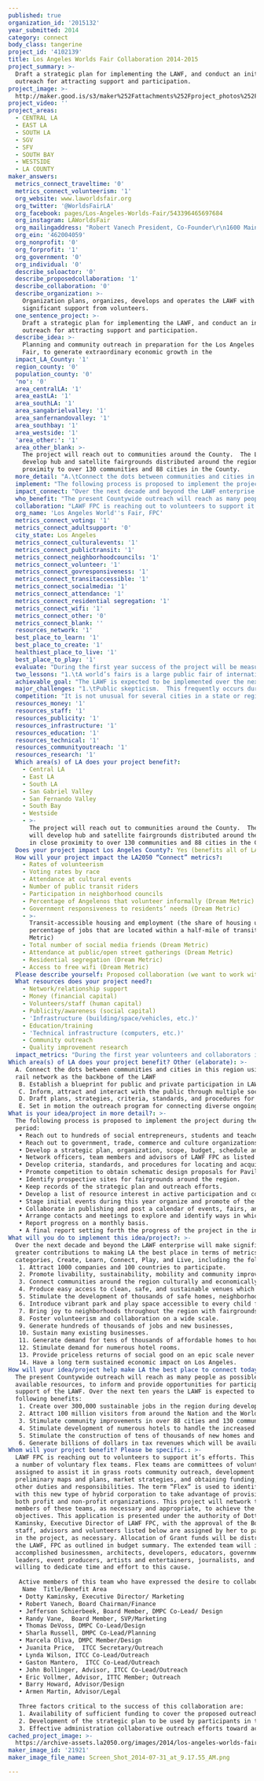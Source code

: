 ```yaml
---
published: true
organization_id: '2015132'
year_submitted: 2014
category: connect
body_class: tangerine
project_id: '4102139'
title: Los Angeles Worlds Fair Collaboration 2014-2015
project_summary: >-
  Draft a strategic plan for implementing the LAWF, and conduct an initial
  outreach for attracting support and participation.
project_image: >-
  http://maker.good.is/s3/maker%252Fattachments%252Fproject_photos%252Fimages%252F21921%252Fdisplay%252FScreen_Shot_2014-07-31_at_9.17.55_AM.png=c570x385
project_video: ''
project_areas:
  - CENTRAL LA
  - EAST LA
  - SOUTH LA
  - SGV
  - SFV
  - SOUTH BAY
  - WESTSIDE
  - LA COUNTY
maker_answers:
  metrics_connect_traveltime: '0'
  metrics_connect_volunteerism: '1'
  org_website: www.laworldsfair.org
  org_twitter: '@WorldsFairLA'
  org_facebook: pages/Los-Angeles-Worlds-Fair/543396465697684
  org_instagram: LAWorldsFair
  org_mailingaddress: "Robert Vanech President, Co-Founder\r\n1600 Main Street Venice, CA 90291"
  org_ein: '462004059'
  org_nonprofit: '0'
  org_forprofit: '1'
  org_government: '0'
  org_individual: '0'
  describe_soloactor: '0'
  describe_proposedcollaboration: '1'
  describe_collaboration: '0'
  describe_organization: >-
    Organization plans, organizes, develops and operates the LAWF with
    significant support from volunteers.
  one_sentence_project: >-
    Draft a strategic plan for implementing the LAWF, and conduct an initial
    outreach for attracting support and participation.
  describe_idea: >-
    Planning and community outreach in preparation for the Los Angeles World’s
    Fair, to generate extraordinary economic growth in the 
  impact_LA_County: '1'
  region_county: '0'
  population_county: '0'
  'no': '0'
  area_centralLA: '1'
  area_eastLA: '1'
  area_southLA: '1'
  area_sangabrielvalley: '1'
  area_sanfernandovalley: '1'
  area_southbay: '1'
  area_westside: '1'
  'area_other:': '1'
  area_other_blank: >-
    The project will reach out to communities around the County.  The LAWF will
    develop hub and satellite fairgrounds distributed around the region in close
    proximity to over 130 communities and 88 cities in the County.
  more_detail: "A.\tConnect the dots between communities and cities in this region using the rail network as the backbone of the LAWF\r\nB.\tEstablish a blueprint for public and private participation in LAWF.  \r\nC.\tInform, attract and interact with the public through multiple social media channels. \r\nD.\tDraft plans, strategies, criteria, standards, and procedures for locating and acquiring land, and design and development of venues for fairgrounds and ancillary community development, beginning with “Pavilion Zero”, the initial administrative headquarters and showcase of the LAWF.  \r\nE.\tSet in motion the outreach program for connecting diverse ongoing projects and events in the region to the LAWF.\r\n\r\n"
  implement: "The following process is proposed to implement the project during the grant period:\r\n•\tReach out to hundreds of social entrepreneurs, students and teachers and will engage them in considering the most astonishing “WHAT IF” of their entire lives- the prospect of Los Angeles blossoming into a major world cultural capital that will be the envy of New York, London, Paris, Berlin, Tokyo, et al! \r\n•\tReach out to government, trade, commerce and culture organizations, LA Metro, Gateway Cities Council of Governments, Regional Chambers of Commerce, ports, airports, unions and trade associations, Sister Cities International members,  Los Angeles Consular Corp,  California Congressional Delegation, Board of Supervisors, mayors and councils of Los Angeles and other cities in Greater Los Angeles, Sports associations, Schools, Colleges and Universities, Hospitals and Health organizations, Fair, Festival and Event producers and operators, Television and Film producers and operators, Theme park operators.\r\n•\tDevelop a strategic plan, organization, scope, budget, schedule and strategy for implementation, including a blueprint and master list for Pavilion Zero, raising funds, and collaboration with and outreach to diverse community organizations.\r\n•\tNetwork officers, team members and advisors of LAWF FPC as listed below.\r\n•\tDevelop criteria, standards, and procedures for locating and acquiring land, and design and development of venues for fairgrounds, beginning with the initial venue, “Pavilion Zero”.  \r\n•\tPromote competition to obtain schematic design proposals for Pavilion Zero.\r\n•\tIdentify prospective sites for fairgrounds around the region.\r\n•\tKeep records of the strategic plan and outreach efforts.\r\n•\tDevelop a list of resource interest in active participation and collaboration. \r\n•\tStage initial events during this year organize and promote of the LAWF.\r\n•\tCollaborate in publishing and post a calendar of events, fairs, and/or festivals promoting the LAWF.\r\n•\tArrange contacts and meetings to explore and identify ways in which individuals and organizations can participate and collaborate in promoting the LAWF in the immediate future. \r\n•\tReport progress on a monthly basis.  \r\n•\tA final report setting forth the progress of the project in the in terms of the key LA2050 metrics and indicators.\r\n"
  impact_connect: "Over the next decade and beyond the LAWF enterprise will make significantly greater contributions to making LA the best place in terms of metrics in all categories, Create, Learn, Connect, Play, and Live, including the following:  \r\n1.\tAttract 1000 companies and 100 countries to participate.\r\n2.\tPromote livability, sustainability, mobility and community improvement.\r\n3.\tConnect communities around the region culturally and economically\r\n4.\tProduce easy access to clean, safe, and sustainable venues which promote enjoyment of the natural environment, arts and cultural resources, local beaches, waterways and open spaces. \r\n5.\tStimulate the development of thousands of safe homes, neighborhoods and playgrounds.    \r\n6.\tIntroduce vibrant park and play space accessible to every child for afterschool and vacation enrichment programs, and will enhance. \r\n7.\tBring joy to neighborhoods throughout the region with fairgrounds and venues of which all residents can be proud.  \r\n8.\tFoster volunteerism and collaboration on a wide scale.  \r\n9.\tGenerate hundreds of thousands of jobs and new businesses,\r\n10.\tSustain many existing businesses.  \r\n11.\tGenerate demand for tens of thousands of affordable homes to house employees and their families. \r\n12.\tStimulate demand for numerous hotel rooms.\r\n13.\tProvide priceless returns of social good on an epic scale never seen before.\r\n14.\tHave a long term sustained economic impact on Los Angeles.\r\n"
  who_benefit: "The present Countywide outreach will reach as many people as possible, given available resources, to inform and provide opportunities for participation and support of the LAWF.  Over the next ten years the LAWF is expected to have the following benefits:\r\n1.\tCreate over 300,000 sustainable jobs in the region during development and operation.  \r\n2.\tAttract 100 million visitors from around the Nation and the World to Los Angeles.  \r\n3.\tStimulate community improvements in over 88 cities and 130 communities in the region.\r\n4.\tStimulate development of numerous hotels to handle the increased tourism.\r\n5.\tStimulate the construction of tens of thousands of new homes and apartments, numerous parks and sports facilities, retail and manufacturing businesses, educational facilities. \r\n6.\tGenerate billions of dollars in tax revenues which will be available to reinvest into local communities. \r\n"
  collaboration: "LAWF FPC is reaching out to volunteers to support it’s efforts.  This includes a number of voluntary flex teams.  Flex teams are committees of volunteers assigned to assist it in grass roots community outreach, development of preliminary maps and plans, market strategies, and obtaining funding, among other duties and responsibilities.  The term “Flex” is used to identify them with this new type of hybrid corporation to take advantage of provisions of both profit and non-profit organizations.  This project will network the members of these teams, as necessary and appropriate, to achieve the objectives.  This application is presented under the authority of Dotty Kaminsky, Executive Director of LAWF FPC, with the approval of the Board.  The staff, advisors and volunteers listed below are assigned by her to participate in the project, as necessary. Allocation of Grant funds will be distributed by the LAWF, FPC as outlined in budget summary. The extended team will include accomplished businessmen, architects, developers, educators, government leaders, event producers, artists and entertainers, journalists, and others willing to dedicate time and effort to this cause.\r\n\r\nActive members of this team who have expressed the desire to collaborate include, but are not limited to the following by name, title, and added benefit to the project:  \r\n      Name                           \tTitle/Benefit Area\r\n•\tDotty Kaminsky, \t\tExecutive Director/ Marketing\r\n•\tRobert Vanech, \t\tBoard Chairman/Finance\r\n•\tJefferson Schierbeek, \tBoard Member, DMPC Co-Lead/ Design\r\n•\tRandy Vane, \t\t        Board Member, SVP/Marketing \r\n•\tThomas DeVoss,\t\tDMPC Co-Lead/Design\r\n•\tSharla Russell,\t\tDMPC Co-Lead/Planning \r\n•\tMarcela Oliva, \t\tDMPC Member/Design \r\n•\tJuanita Price,\t\t        ITCC Secretary/Outreach \r\n•\tLynda Wilson, \t\tITCC Co-Lead/Outreach \r\n•\tGaston Mantero,  \t\tITCC Co-Lead/Outreach \r\n•\tJohn Bollinger, \t\tAdvisor, ITCC Co-Lead/Outreach \r\n•\tEric Vollmer, Advisor,   ITTC Member; Outreach\r\n•\tBarry Howard, \t\tAdvisor/Design \r\n•\tArmen Martin, \t\tAdvisor/Legal\r\n\r\nThree factors critical to the success of this collaboration are: \r\n1.\tAvailability of sufficient funding to cover the proposed outreach effort,  \r\n2.\tDevelopment of the strategic plan to be used by participants in their outreach efforts, and \r\n3.\tEffective administration collaborative outreach efforts toward achieving the overall objectives of the project.  \r\n"
  org_name: 'Los Angeles World''s Fair, FPC'
  metrics_connect_voting: '1'
  metrics_connect_adultsupport: '0'
  city_state: Los Angeles
  metrics_connect_culturalevents: '1'
  metrics_connect_publictransit: '1'
  metrics_connect_neighborhoodcouncils: '1'
  metrics_connect_volunteer: '1'
  metrics_connect_govresponsiveness: '1'
  metrics_connect_transitaccessible: '1'
  metrics_connect_socialmedia: '1'
  metrics_connect_attendance: '1'
  metrics_connect_residential segregation: '1'
  metrics_connect_wifi: '1'
  metrics_connect_other: '0'
  metrics_connect_blank: ''
  resources_network: '1'
  best_place_to_learn: '1'
  best_place_to_create: '1'
  healthiest_place_to_live: '1'
  best_place_to_play: '1'
  evaluate: "During the first year success of the project will be measured using the following three specific metrics:\r\n1.\tCompletion of schematic design and identification of a location for Pavilion Zero, a draft or final strategic plan for implementing the LAWF, and enlisting the participation of LA Metro in coordinating the development of new transit facilities with the development of fairgrounds.\r\n2.\tNumber of individuals and organizations volunteering to participate and support the promotion, development and operation of the LAWF beginning during the grant period.  1000 or more entities enlisted will be considered a “success.”  \r\n3.\tNumber of public meetings and events in which our collaborators participate, and the number of people attending and informed at those activities.  Staging of 10 or more events involving attendance of 1000 people or more will be considered a “success.”\r\n"
  two_lessons: "1.\tA world’s fairs is a large public fair of international scope and reach, typically staged over a period of time ranging up to six months.  A world’s fair is often staged as a means of stimulating the growth and development of international trade, commerce, science, education, art, culture and tourism in a region which offers distinctive themes of general or special benefit to the world.  The vision of the LAWF will act as a catalyst for meaningful and lasting change throughout this region and beyond by generating extraordinary economic growth and opportunity and integrating public transit into the fabric of the City.  Thus the proposed theme for the LAWF is “The Connected City.” \r\n2.\tThe economy of the region signal why the time is right for the LAWF. Greater Los Angeles has $575 billion a year economy, expected to grow by 50% in the next ten years; a consumer market of 18.1 million people; a labor force of more than 4.9 million; 14 leading trade industry clusters creating 2.3 million jobs; the 19th largest economy in the world;  100 consulates and an international community which speaks over 140 languages, making it one of the most ethnically and culturally diverse populations in the world;  121 universities, colleges and educational institutions, including world-class research universities.  It is the creative capital of the World hosting such industries as Performing Arts, Architectural and Interior Design, Entertainment, Motion Pictures, Music, Toys, Automotive Design, Information and Communications Design and Programming, Fashion, Multi and Digital Media, Furniture Design, Biotechnology, Sustainable Technologies and Advanced Medicine, to name just a few.  It is the premier gateway for trade from the Pacific Rim, Canada, Mexico and Latin America to the lucrative consumer market in the United States of America.  It’s two ports handle $380 billion in exports and imports.  Five airports in the region carry over 84 million passengers, and have an economic impact of over $20 billion on the local economy.  Public investment in the County includes $30 billion in rail and bus transportation; $4 billion in airport modernization and $2 billion in Port modernization.  These infrastructure improvements will better connect international visitors enabling regional rail, bus and highway transportation to better serve local communities.  The LAWF will weave these resources into a paradigm for a bright future for the region, the Nation and the world.\r\n\r\n"
  achievable_goal: "The LAWF is expected to be implemented over the next TEN YEARS.  The effort was begun with a “Start-up” phase in 2013 during which initial planning and strategy were formulated, monthly outreach meetings were scheduled, and flex teams began to be formed.  In 2014-2015, the grant year LAWF is engaged in the “Exploratory” phase, aimed at completing the the development of the strategic plan, the blueprint for Pavilion Zero, raising initial funds, developing criteria, standards and procedures for subsequent phases, and community outreach for membership, participation and sponsorship.  Achieving the latter goals will enable the subsequent “Launch” phase between 2016 and 2022, when the LAWF will be engaged in aggressive sales, obtaining sponsorship, negotiating and entering into purchase, joint ventures and development agreements  for acquisition, design and development of fairgrounds around the region, and overseeing the completion of venues and ancillary facilities of the LAWF.  Between 2022 and 2024 the project will enter the “Operation” phase, during which LAWF FPC will oversee the operation of the LAWF for two years and possibly beyond.\r\n \r\nDuring the current Exploratory phase, the project team has already begun the process of drafting the strategic plan, identifying and establishing resource contacts in the community to achieve the enterprise objectives.  Some members of the team have been working for a year or more on this enterprise.  Research on other world’s fairs has been done, a theme has been selected, flex teams have been formed, preliminary plans, schedules and budgets have been drawn.  Team members have the experience, strength and confidence that these objectives can be reached and exceeded within the next year.  This grant will insure that the job is done effectively and with the proper level of commitment of time and effort to successfully achieve this phase of the project. \r\n"
  major_challenges: "1.\tPublic skepticism.  This frequently occurs during the early pre-development stages of a large project, when the vision and plan are still being formulated, funding for the project appears out of reach, and the credibility of the project has not yet been tested.   This challenge will be overcome by:  Assembling a team of highly qualified and experienced professionals capable of organizing and managing all stages of project implementation; attracting leaders in business, finance, government, development, trade and culture both within and outside the community and convincing them to participate; formulating a theme, concept and vision which is expansive and inclusive of all segments of the community; informing and promoting support both in and outside the community, particularly internationally.\r\n\r\n2.\tAttracting sufficient funding to jumpstart implementation.  Funding obtained from the grant $100,000 will be to leverage to reach or come close to reaching the goals of the Launch phase, including real estate feasibility studies, preliminary designs, and executing necessary joint power and development agreements, acquiring property, sponsors, developers and operators, and development of fairgrounds and ancillary facilities. \r\n"
  competition: "It is not unusual for several cities in a state or region to propose world’s fairs.  In the early 19th Century the cities of San Diego and San Francisco competed to get Federal and State support for their proposed World’s Fairs.  Planning for both fairs was started in 1909 to celebrated the anticipated opening of the Panama Canal 1914 and attract increased trade to the respective cities in order to stimulate the economy. Ultimately, both cities held fairs in 1915 years, and San Diego extended it’s fair through 1917.  The City of Los Angeles was asked to participate in both of the fairs.   Other organizations worldwide have proposed world’s fairs and expositions include cities of Milan, Astana, Dubai, Copenhagen, Canary Islands, Newcastle, Houston, London, Paris, and San Francisco.   Some of these have already been schedule for 2020 and 2022.\r\n\r\nThe original concept for the LAWF was to celebrate the completion of the high speed rail link between Los Angeles and San Francisco by staging the world’s fair simultaneously in both cities and linking the venues with high speed rail.  Since the completion of high speed rail has been delayed, LAWF proceeded on its own with the concept of using regional rail to create “The Connected City.”  The LAWF, FPC is the only entity which has presently declared the intent to do a world’s fair in Los Angeles.  The LAWF will be unique from all other world’s fairs presently planned in a number of ways. First, others are staged in one campus or fairground, whereas LA’s will be distributed at numerous venues around Greater Los Angeles.  Second, most other fairs are held for up to six months and then demolished,  whereas THE LAWF’s will be staged for two years or more and many of the structures will be maintained or reused or repurposed for continuing uses in the communities where they are built.  The LAWF is presently projected to be held for two years beginning in 2022.  This schedule is subject to the success of the project in attracting support and financing during the Exploratory phase between 2014 and 2015."
  resources_money: '1'
  resources_staff: '1'
  resources_publicity: '1'
  resources_infrastructure: '1'
  resources_education: '1'
  resources_technical: '1'
  resources_communityoutreach: '1'
  resources_research: '1'
  Which area(s) of LA does your project benefit?:
    - Central LA
    - East LA
    - South LA
    - San Gabriel Valley
    - San Fernando Valley
    - South Bay
    - Westside
    - >-
      The project will reach out to communities around the County.  The LAWF
      will develop hub and satellite fairgrounds distributed around the region
      in close proximity to over 130 communities and 88 cities in the County.
  Does your project impact Los Angeles County?: Yes (benefits all of LA County)
  How will your project impact the LA2050 “Connect” metrics?:
    - Rates of volunteerism
    - Voting rates by race
    - Attendance at cultural events
    - Number of public transit riders
    - Participation in neighborhood councils
    - Percentage of Angelenos that volunteer informally (Dream Metric)
    - Government responsiveness to residents’ needs (Dream Metric)
    - >-
      Transit-accessible housing and employment (the share of housing units and
      percentage of jobs that are located within a half-mile of transit) (Dream
      Metric)
    - Total number of social media friends (Dream Metric)
    - Attendance at public/open street gatherings (Dream Metric)
    - Residential segregation (Dream Metric)
    - Access to free wifi (Dream Metric)
  Please describe yourself: Proposed collaboration (we want to work with partners!)
  What resources does your project need?:
    - Network/relationship support
    - Money (financial capital)
    - Volunteers/staff (human capital)
    - Publicity/awareness (social capital)
    - 'Infrastructure (building/space/vehicles, etc.)'
    - Education/training
    - 'Technical infrastructure (computers, etc.)'
    - Community outreach
    - Quality improvement research
  impact_metrics: "During the first year volunteers and collaborators in the enterprise will contribute toward making LA the best place to Contact people in the local, national and international communities throughout the Greater Los Angeles region.  The enterprise will contact chambers, councils, associations, volunteer organizations, schools and colleges, public officials, and social media friends to attend public gatherings, presentations, and cultural events which promote the LAWF. These activities will have impacts on the metrics, as follows:\r\n\r\n1.\t LA Metro officials will be contacted to obtain support and collaboration in acquiring property and development of fairgrounds at and around Metro Rail and Metro Link stations in the region and increase public transit access. \r\n2.\t Government leaders and officials will be contacted to obtain support and collaboration in promoting community events and improvements associated with fairgrounds.  \r\n3.\tCivic meetings will be scheduled to attract greater public participation in the enterprise. \r\n4.\tEthnic and minority communities will be enlisted to collaborate in the scheduling events, and in the planning and development process.  \r\n5.\tLocal ballot measures will be suggested to engage communities to support the acquisition of land and fund development of community facilities associated with the enterprise.  \r\n6.\tAffordable housing development close to fairgrounds and accessible to public transit and employment will be incorporated into the enterprise plan.\r\n\r\nIn subsequent years the enterprise will make significant contributions toward making LA the best place to Create, Learn, Connect, Live and Play.  The LAWF will have impacts on the metrics, as follows:  \r\n1.\tA source of inspiration for students to pursue creative careers; \r\n2.\tAffordable and safe homes, neighborhoods and playgrounds;\r\n3.\tGreater cultural exchange with other parts of the World;\r\n4.\tAttract many start-up and existing creative industries. \r\n5.\tSupport growth of arts oriented businesses and manufacturers; \r\n6.\tEncourage and exhibit innovation and associated patents;  \r\n7.\tNumerous venture capital investment opportunities; \r\n8.\tHave a profound impact on global culture and economy through worldwide collaborations; \r\n9.\tServe as a spring board for health education and awareness by featuring advances in healthcare, mental wellness, spiritual healing, and healthy foods; \r\n10.\tVibrant park and play space accessible to every child for afterschool and vacation enrichment programs."
Which area(s) of LA does your project benefit? Other (elaborate): >-
  A. Connect the dots between communities and cities in this region using the
  rail network as the backbone of the LAWF
   B. Establish a blueprint for public and private participation in LAWF. 
   C. Inform, attract and interact with the public through multiple social media channels. 
   D. Draft plans, strategies, criteria, standards, and procedures for locating and acquiring land, and design and development of venues for fairgrounds and ancillary community development, beginning with “Pavilion Zero”, the initial administrative headquarters and showcase of the LAWF. 
   E. Set in motion the outreach program for connecting diverse ongoing projects and events in the region to the LAWF.
What is your idea/project in more detail?: >-
  The following process is proposed to implement the project during the grant
  period:
   • Reach out to hundreds of social entrepreneurs, students and teachers and will engage them in considering the most astonishing “WHAT IF” of their entire lives- the prospect of Los Angeles blossoming into a major world cultural capital that will be the envy of New York, London, Paris, Berlin, Tokyo, et al! 
   • Reach out to government, trade, commerce and culture organizations, LA Metro, Gateway Cities Council of Governments, Regional Chambers of Commerce, ports, airports, unions and trade associations, Sister Cities International members, Los Angeles Consular Corp, California Congressional Delegation, Board of Supervisors, mayors and councils of Los Angeles and other cities in Greater Los Angeles, Sports associations, Schools, Colleges and Universities, Hospitals and Health organizations, Fair, Festival and Event producers and operators, Television and Film producers and operators, Theme park operators.
   • Develop a strategic plan, organization, scope, budget, schedule and strategy for implementation, including a blueprint and master list for Pavilion Zero, raising funds, and collaboration with and outreach to diverse community organizations.
   • Network officers, team members and advisors of LAWF FPC as listed below.
   • Develop criteria, standards, and procedures for locating and acquiring land, and design and development of venues for fairgrounds, beginning with the initial venue, “Pavilion Zero”. 
   • Promote competition to obtain schematic design proposals for Pavilion Zero.
   • Identify prospective sites for fairgrounds around the region.
   • Keep records of the strategic plan and outreach efforts.
   • Develop a list of resource interest in active participation and collaboration. 
   • Stage initial events during this year organize and promote of the LAWF.
   • Collaborate in publishing and post a calendar of events, fairs, and/or festivals promoting the LAWF.
   • Arrange contacts and meetings to explore and identify ways in which individuals and organizations can participate and collaborate in promoting the LAWF in the immediate future. 
   • Report progress on a monthly basis. 
   • A final report setting forth the progress of the project in the in terms of the key LA2050 metrics and indicators.
What will you do to implement this idea/project?: >-
  Over the next decade and beyond the LAWF enterprise will make significantly
  greater contributions to making LA the best place in terms of metrics in all
  categories, Create, Learn, Connect, Play, and Live, including the following: 
   1. Attract 1000 companies and 100 countries to participate.
   2. Promote livability, sustainability, mobility and community improvement.
   3. Connect communities around the region culturally and economically
   4. Produce easy access to clean, safe, and sustainable venues which promote enjoyment of the natural environment, arts and cultural resources, local beaches, waterways and open spaces. 
   5. Stimulate the development of thousands of safe homes, neighborhoods and playgrounds. 
   6. Introduce vibrant park and play space accessible to every child for afterschool and vacation enrichment programs, and will enhance. 
   7. Bring joy to neighborhoods throughout the region with fairgrounds and venues of which all residents can be proud. 
   8. Foster volunteerism and collaboration on a wide scale. 
   9. Generate hundreds of thousands of jobs and new businesses,
   10. Sustain many existing businesses. 
   11. Generate demand for tens of thousands of affordable homes to house employees and their families. 
   12. Stimulate demand for numerous hotel rooms.
   13. Provide priceless returns of social good on an epic scale never seen before.
   14. Have a long term sustained economic impact on Los Angeles.
How will your idea/project help make LA the best place to connect today? In LA2050?: >-
  The present Countywide outreach will reach as many people as possible, given
  available resources, to inform and provide opportunities for participation and
  support of the LAWF. Over the next ten years the LAWF is expected to have the
  following benefits:
   1. Create over 300,000 sustainable jobs in the region during development and operation. 
   2. Attract 100 million visitors from around the Nation and the World to Los Angeles. 
   3. Stimulate community improvements in over 88 cities and 130 communities in the region.
   4. Stimulate development of numerous hotels to handle the increased tourism.
   5. Stimulate the construction of tens of thousands of new homes and apartments, numerous parks and sports facilities, retail and manufacturing businesses, educational facilities. 
   6. Generate billions of dollars in tax revenues which will be available to reinvest into local communities.
Whom will your project benefit? Please be specific.: >-
  LAWF FPC is reaching out to volunteers to support it’s efforts. This includes
  a number of voluntary flex teams. Flex teams are committees of volunteers
  assigned to assist it in grass roots community outreach, development of
  preliminary maps and plans, market strategies, and obtaining funding, among
  other duties and responsibilities. The term “Flex” is used to identify them
  with this new type of hybrid corporation to take advantage of provisions of
  both profit and non-profit organizations. This project will network the
  members of these teams, as necessary and appropriate, to achieve the
  objectives. This application is presented under the authority of Dotty
  Kaminsky, Executive Director of LAWF FPC, with the approval of the Board. The
  staff, advisors and volunteers listed below are assigned by her to participate
  in the project, as necessary. Allocation of Grant funds will be distributed by
  the LAWF, FPC as outlined in budget summary. The extended team will include
  accomplished businessmen, architects, developers, educators, government
  leaders, event producers, artists and entertainers, journalists, and others
  willing to dedicate time and effort to this cause.
   
   Active members of this team who have expressed the desire to collaborate include, but are not limited to the following by name, title, and added benefit to the project: 
    Name  Title/Benefit Area
   • Dotty Kaminsky, Executive Director/ Marketing
   • Robert Vanech, Board Chairman/Finance
   • Jefferson Schierbeek, Board Member, DMPC Co-Lead/ Design
   • Randy Vane,  Board Member, SVP/Marketing 
   • Thomas DeVoss, DMPC Co-Lead/Design
   • Sharla Russell, DMPC Co-Lead/Planning 
   • Marcela Oliva, DMPC Member/Design 
   • Juanita Price,  ITCC Secretary/Outreach 
   • Lynda Wilson, ITCC Co-Lead/Outreach 
   • Gaston Mantero,  ITCC Co-Lead/Outreach 
   • John Bollinger, Advisor, ITCC Co-Lead/Outreach 
   • Eric Vollmer, Advisor, ITTC Member; Outreach
   • Barry Howard, Advisor/Design 
   • Armen Martin, Advisor/Legal
   
   Three factors critical to the success of this collaboration are: 
   1. Availability of sufficient funding to cover the proposed outreach effort, 
   2. Development of the strategic plan to be used by participants in their outreach efforts, and 
   3. Effective administration collaborative outreach efforts toward achieving the overall objectives of the project.
cached_project_image: >-
  https://archive-assets.la2050.org/images/2014/los-angeles-worlds-fair-collaboration-2014-2015/maker.good.is/s3/maker%252Fattachments%252Fproject_photos%252Fimages%252F21921%252Fdisplay%252FScreen_Shot_2014-07-31_at_9.17.55_AM.png=c570x385.png
maker_image_id: '21921'
maker_image_file_name: Screen_Shot_2014-07-31_at_9.17.55_AM.png

---
```

